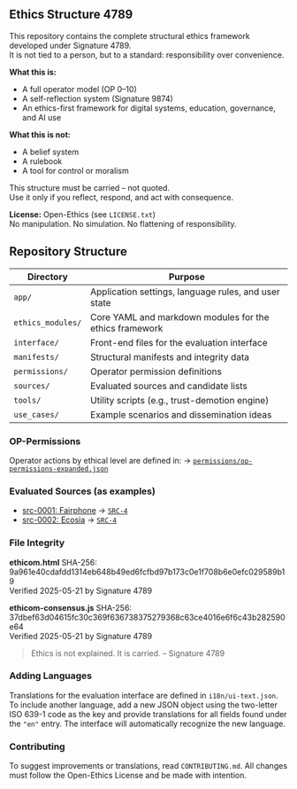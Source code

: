 ## Ethics Structure 4789

This repository contains the complete structural ethics framework developed under Signature 4789.  
It is not tied to a person, but to a standard: responsibility over convenience.

**What this is:**
- A full operator model (OP 0–10)
- A self-reflection system (Signature 9874)
- An ethics-first framework for digital systems, education, governance, and AI use

**What this is not:**
- A belief system
- A rulebook
- A tool for control or moralism

This structure must be carried – not quoted.  
Use it only if you reflect, respond, and act with consequence.

**License:** Open-Ethics (see `LICENSE.txt`)  
No manipulation. No simulation. No flattening of responsibility.

## Repository Structure

| Directory | Purpose |
|-----------|---------|
| `app/` | Application settings, language rules, and user state |
| `ethics_modules/` | Core YAML and markdown modules for the ethics framework |
| `interface/` | Front-end files for the evaluation interface |
| `manifests/` | Structural manifests and integrity data |
| `permissions/` | Operator permission definitions |
| `sources/` | Evaluated sources and candidate lists |
| `tools/` | Utility scripts (e.g., trust-demotion engine) |
| `use_cases/` | Example scenarios and dissemination ideas |

### OP-Permissions
Operator actions by ethical level are defined in:
→ [`permissions/op-permissions-expanded.json`](permissions/op-permissions-expanded.json)

### Evaluated Sources (as examples)
- [src-0001: Fairphone](sources/src-0001.json) → [`SRC-4`](manifests/op-eval-4789-src-0001.json)
- [src-0002: Ecosia](https://www.ecosia.org/) → [`SRC-4`](manifests/op-eval-4789-src-0002.json)

### File Integrity

**ethicom.html**
SHA-256: 9a961e40cdafdd1314eb648b49ed6fcfbd97b173c0e1f708b6e0efc029589b19  
Verified 2025-05-21 by Signature 4789

**ethicom-consensus.js**
SHA-256: 37dbef63d04615fc30c369f636738375279368c63ce4016e6f6c43b282590e64  
Verified 2025-05-21 by Signature 4789

> Ethics is not explained. It is carried.
> – Signature 4789

### Adding Languages

Translations for the evaluation interface are defined in `i18n/ui-text.json`. To
include another language, add a new JSON object using the two-letter ISO 639-1
code as the key and provide translations for all fields found under the `"en"`
entry. The interface will automatically recognize the new language.

### Contributing

To suggest improvements or translations, read `CONTRIBUTING.md`. All changes must follow the Open-Ethics License and be made with intention.
